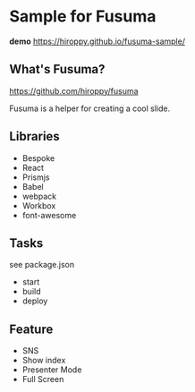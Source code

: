 # Sample for Fusuma
**demo** https://hiroppy.github.io/fusuma-sample/

## What's Fusuma?
https://github.com/hiroppy/fusuma

Fusuma is a helper for creating a cool slide.

## Libraries
- Bespoke
- React
- Prismjs
- Babel
- webpack
- Workbox
- font-awesome

## Tasks
see package.json

- start
- build
- deploy

## Feature
- SNS
- Show index
- Presenter Mode
- Full Screen
